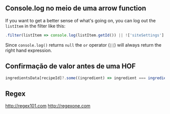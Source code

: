 ## Console.log no meio de uma arrow function

If you want to get a better sense of what's going on, you can log out the `listItem` in the filter like this:

```javascript 
.filter(listItem => console.log(listItem.getId()) || !['siteSettings'].includes(listItem.getId()))
```

Since `console.log()` returns `null` the `or` operator (`||`) will always return the right hand expression.

## Confirmação de valor antes de uma HOF

```javascript
ingredientsData[recipeId]?.some((ingredient) => ingredient === ingredientName(index))
```

## Regex

http://regex101.com
http://regexone.com